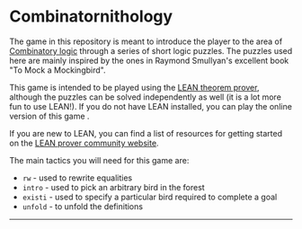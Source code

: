 # Combinatornithology

The game in this repository is meant to introduce the player to the area of [Combinatory logic](https://en.wikipedia.org/wiki/Combinatory_logic) through a series of short logic puzzles. The puzzles used here are mainly inspired by the ones in Raymond Smullyan's excellent book "To Mock a Mockingbird".

This game is intended to be played using the [LEAN theorem prover](https://leanprover.github.io/about/), although the puzzles can be solved independently as well (it is a lot more fun to use LEAN!). If you do not have LEAN installed, you can play the online version of this game <here>.
  
If you are new to LEAN, you can find a list of resources for getting started on the [LEAN prover community website](https://leanprover-community.github.io/learn.html).
  
The main tactics you will need for this game are:
  - `rw` - used to rewrite equalities
  - `intro` - used to pick an arbitrary bird in the forest
  - `existi` - used to specify a particular bird required to complete a goal
  - `unfold` - to unfold the definitions
  
---
